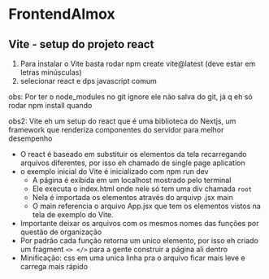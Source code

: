 # FrontendAlmox
## Vite - setup do projeto react
1. Para instalar o Vite basta rodar npm create vite@latest (deve estar em letras minúsculas)
2. selecionar react e dps javascript comum

obs: Por ter o node_modules no git ignore ele não salva do git, já q eh só rodar npm install quando

obs2: Vite eh um setup do react que é uma biblioteca do Nextjs, um framework que renderiza componentes do servidor para melhor desempenho

- O react é baseado em substituir os elementos da tela recarregando arquivos diferentes, por isso eh chamado de single page aplication
- o exemplo inicial do Vite é inicializado com npm run dev
  - A página é exibida em um localhost mostrado pelo terminal
  - Ele executa o index.html onde nele só tem uma div chamada `root`
  - Nela é importada os elementos através do arquivp .jsx main
  - O main referencia o arquivo App.jsx que tem os elementos vistos na tela de exemplo do Vite.
- Importante deixar os arquivos com os mesmos nomes das funções por questão de organização
- Por padrão cada função retorna um unico elemento, por isso eh criado um fragment `<> </>` para a gente construir a página ali dentro
- Minificação: css em uma unica linha pra o arquivo ficar mais leve e carrega mais rápido

